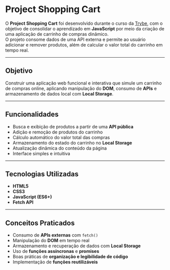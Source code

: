 # Project Shopping Cart

O **Project Shopping Cart** foi desenvolvido durante o curso da [Trybe](https://www.betrybe.com/), com o objetivo de consolidar o aprendizado em **JavaScript** por meio da criação de uma aplicação de carrinho de compras dinâmico.  
O projeto consome dados de uma API externa e permite ao usuário adicionar e remover produtos, além de calcular o valor total do carrinho em tempo real.

---

## Objetivo

Construir uma aplicação web funcional e interativa que simule um carrinho de compras online, aplicando manipulação do **DOM**, consumo de **APIs** e armazenamento de dados local com **Local Storage**.

---

## Funcionalidades

- Busca e exibição de produtos a partir de uma **API pública**  
- Adição e remoção de produtos do carrinho  
- Cálculo automático do valor total das compras  
- Armazenamento do estado do carrinho no **Local Storage**  
- Atualização dinâmica do conteúdo da página  
- Interface simples e intuitiva  

---

## Tecnologias Utilizadas

- **HTML5**  
- **CSS3**  
- **JavaScript (ES6+)**  
- **Fetch API**

---

## Conceitos Praticados

- Consumo de **APIs externas** com `fetch()`  
- Manipulação do **DOM** em tempo real  
- Armazenamento e recuperação de dados com **Local Storage**  
- Uso de **funções assíncronas** e **promises**  
- Boas práticas de **organização e legibilidade de código**  
- Implementação de **funções reutilizáveis**
